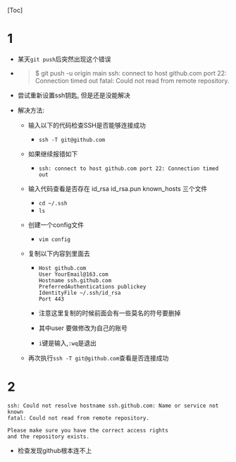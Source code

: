 [Toc]

# 1

- 某天`git push`后突然出现这个错误

- > $ git push -u origin main
  > ssh: connect to host github.com port 22: Connection timed out
  > fatal: Could not read from remote repository.

- 尝试重新设置ssh钥匙, 但是还是没能解决

- 解决方法:

  - 输入以下的代码检查SSH是否能够连接成功

    - `ssh -T git@github.com`

  - 如果继续报错如下

    - `ssh: connect to host github.com port 22: Connection timed out`

  - 输入代码查看是否存在 id_rsa  id_rsa.pun known_hosts 三个文件

    - `cd ~/.ssh`
    - `ls`

  - 创建一个config文件

    - `vim config`

  - 复制以下内容到里面去

    - ```
      Host github.com
      User YourEmail@163.com
      Hostname ssh.github.com
      PreferredAuthentications publickey
      IdentityFile ~/.ssh/id_rsa
      Port 443
      ```

    - 注意这里复制的时候前面会有一些莫名的符号要删掉

    - 其中user 要做修改为自己的账号

    - `i`键是输入,`:wq`是退出

  - 再次执行`ssh -T git@github.com`查看是否连接成功



# 2 

```
ssh: Could not resolve hostname ssh.github.com: Name or service not known
fatal: Could not read from remote repository.

Please make sure you have the correct access rights
and the repository exists.
```

- 检查发现github根本连不上